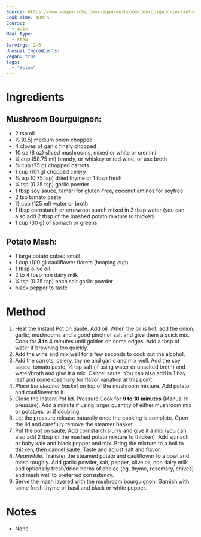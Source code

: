 ```yaml
---
Source: https://www.veganricha.com/vegan-mushroom-bourguignon-instant-pot/
Cook Time: 40min
Course:
  - main
Meal type:
  - stew
Servings: 2-3
Unusual Ingredients: 
Vegan: true
tags:
  - "#stew"
---
```

# Ingredients

## Mushroom Bourguignon:

- 2 tsp oil
- ½ (0.5) medium onion chopped
- 4 cloves of garlic finely chopped
- 10 oz (8 oz) sliced mushrooms, mixed or white or cremini
- ¼ cup (58.75 ml) brandy, or whiskey or red wine, or use broth
- ¾ cup (75 g) chopped carrots
- 1 cup (101 g) chopped celery
- ¾ tsp (0.75 tsp) dried thyme or 1 tbsp fresh
- ¼ tsp (0.25 tsp) garlic powder
- 1 tbsp soy sauce, tamari for gluten-free, coconut aminos for soyfree
- 2 tsp tomato paste
- ½ cup (125 ml) water or broth
- 1 tbsp cornstarch or arrowroot starch mixed in 3 tbsp water (you can also add 2 tbsp of the mashed potato mixture to thicken)
- 1 cup (30 g) of spinach or greens

## Potato Mash:

- 1 large potato cubed small
- 1 cup (100 g) cauliflower florets (heaping cup)
- 1 tbsp olive oil
- 2 to 4 tbsp non dairy milk
- ¼ tsp (0.25 tsp) each salt garlic powder
- black pepper to taste

# Method

1. Heat the Instant Pot on Saute. Add oil. When the oil is hot, add the onion, garlic, mushrooms and a good pinch of salt and give them a quick mix. Cook for **3 to 4** minutes until golden on some edges. Add a tbsp of water if browning too quickly.
2. Add the wine and mix well for a few seconds to cook out the alcohol.
3. Add the carrots, celery, thyme and garlic and mix well. Add the soy sauce, tomato paste, ⅓ tsp salt (if using water or unsalted broth) and water/broth and give it a mix. Cancel saute. You can also add in 1 bay leaf and some rosemary for flavor variation at this point.
4. _Place the steamer basket_ on top of the mushroom mixture. Add potato and cauliflower to it. 
5. Close the Instant Pot lid. Pressure Cook for **9 to 10 minutes** (Manual hi pressure). Add a minute if using larger quantity of either mushroom mix or potatoes, or if doubling.
6. Let the pressure release naturally once the cooking is complete. Open the lid and carefully remove the steamer basket.
7. Put the pot on saute, Add cornstarch slurry and give it a mix (you can also add 2 tbsp of the mashed potato mixture to thicken). Add spinach or baby kale and black pepper and mix. Bring the mixture to a boil to thicken, then cancel saute. Taste and adjust salt and flavor.
8. _Meanwhile_. Transfer the steamed potato and cauliflower to a bowl and mash roughly. Add garlic powder, salt, pepper, olive oil, non dairy milk  and optionally fresh/dried herbs of choice (eg. thyme, rosemary, chives) and mash well to preferred consistency. 
9. Serve the mash layered with the mushroom bourguignon. Garnish with some fresh thyme or basil and black or white pepper.

# Notes

- None